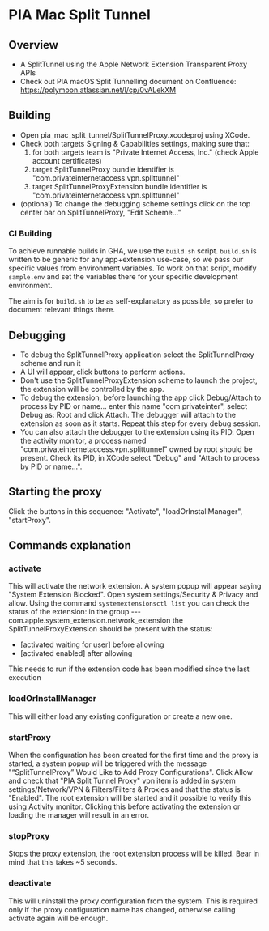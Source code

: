 # PIA Mac Split Tunnel
## Overview

- A SplitTunnel using the Apple Network Extension Transparent Proxy APIs
- Check out PIA macOS Split Tunnelling document on Confluence: https://polymoon.atlassian.net/l/cp/0vALekXM

## Building

- Open pia_mac_split_tunnel/SplitTunnelProxy.xcodeproj using XCode.
- Check both targets Signing & Capabilities settings, making sure that:
	1. for both targets team is "Private Internet Access, Inc." (check Apple account certificates)
	2. target SplitTunnelProxy bundle identifier is "com.privateinternetaccess.vpn.splittunnel"
	3. target SplitTunnelProxyExtension bundle identifier is "com.privateinternetaccess.vpn.splittunnel"
- (optional) To change the debugging scheme settings click on the top center bar on SplitTunnelProxy, "Edit Scheme..."

### CI Building
To achieve runnable builds in GHA, we use the `build.sh` script.
`build.sh` is written to be generic for any app+extension use-case, so we pass our specific values from environment variables.
To work on that script, modify `sample.env` and set the variables there for your specific development environment.

The aim is for `build.sh` to be as self-explanatory as possible, so prefer to document relevant things there.

## Debugging

- To debug the SplitTunnelProxy application select the
  SplitTunnelProxy scheme and run it
- A UI will appear, click buttons to perform actions.
- Don't use the SplitTunnelProxyExtension scheme to launch
  the project, the extension will be controlled by the app.
- To debug the extension, before launching the app click
  Debug/Attach to process by PID or name...
  enter this name "com.privateinter", select Debug as: Root
  and click Attach.
  The debugger will attach to the extension as soon as it starts.
  Repeat this step for every debug session.
- You can also attach the debugger to the extension using its PID.
  Open the activity monitor, a process named
  "com.privateinternetaccess.vpn.splittunnel" owned by root
  should be present.
  Check its PID, in XCode select "Debug" and "Attach to process
  by PID or name...".

## Starting the proxy

Click the buttons in this sequence:
"Activate", "loadOrInstallManager", "startProxy".

## Commands explanation

### activate
This will activate the network extension.
A system popup will appear saying "System Extension Blocked".
Open system settings/Security & Privacy and allow.
Using the command `systemextensionsctl list` you can check the
status of the extension:
in the group --- com.apple.system_extension.network_extension
the SplitTunnelProxyExtension should be present with the status:
- [activated waiting for user] before allowing
- [activated enabled] after allowing

This needs to run if the extension code has been modified
since the last execution

### loadOrInstallManager
This will either load any existing configuration or create a new one.

### startProxy
When the configuration has been created for the first time and the
proxy is started, a system popup will be triggered with the message
"“SplitTunnelProxy” Would Like to Add Proxy Configurations".
Click Allow and check that "PIA Split Tunnel Proxy" vpn item is added
in system settings/Network/VPN & Filters/Filters & Proxies
and that the status is "Enabled".
The root extension will be started and it possible to verify this
using Activity monitor.
Clicking this before activating the extension or loading the manager
will result in an error.

### stopProxy
Stops the proxy extension, the root extension process will be killed.
Bear in mind that this takes ~5 seconds.

### deactivate
This will uninstall the proxy configuration from the system.
This is required only if the proxy configuration name has changed,
otherwise calling activate again will be enough.
